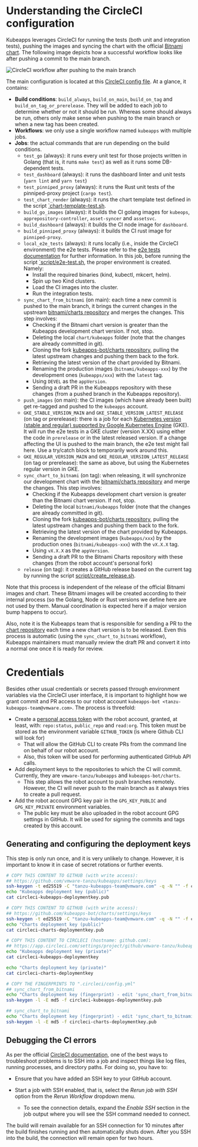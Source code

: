 # Understanding the CircleCI configuration

Kubeapps leverages CircleCI for running the tests (both unit and integration tests), pushing the images and syncing the chart with the official [Bitnami chart](https://github.com/bitnami/charts/tree/master/bitnami/kubeapps). The following image depicts how a successful workflow looks like after pushing a commit to the main branch.

![CircleCI workflow after pushing to the main branch](/site/themes/template/static/img/docs/ci-workflow-main.png "CircleCI workflow after pushing to the main branch")

The main configuration is located at this [CircleCI config file](../../.circleci/config.yml). At a glance, it contains:

- **Build conditions**: `build_always`, `build_on_main`, `build_on_tag` and `build_on_tag_or_prerelease`. They will be added to each job to determine whether or not it should be run. Whereas some should always be run, others only make sense when pushing to the main branch or when a new tag has been created.
- **Workflows**: we only use a single workflow named `kubeapps` with multiple jobs.
- **Jobs**: the actual commands that are run depending on the build conditions.
  - `test_go` (always): it runs every unit test for those projects written in Golang (that is, it runs `make test`) as well as it runs some DB-dependent tests.
  - `test_dashboard` (always): it runs the dashboard linter and unit tests (`yarn lint` and `yarn test`)
  - `test_pinniped_proxy` (always): it runs the Rust unit tests of the pinniped-proxy project (`cargo test`).
  - `test_chart_render` (always): it runs the chart template test defined in the script [`chart-template-test.sh](../../script/chart-template-test.sh).
  - `build_go_images` (always): it builds the CI golang images for `kubeops`, `apprepository-controller`, `asset-syncer` and `assetsvc`.
  - `build_dashboard` (always): it builds the CI node image for `dashboard`.
  - `build_pinniped_proxy` (always): it builds the CI rust image for `pinniped-proxy`.
  - `local_e2e_tests` (always): it runs locally (i.e., inside the CircleCI environment) the e2e tests. Please refer to the [e2e tests documentation](./end-to-end-tests.md) for further information. In this job, before running the script [`script/e2e-test.sh](../../script/e2e-test.sh), the proper environment is created. Namely:
    - Install the required binaries (kind, kubectl, mkcert, helm).
    - Spin up two Kind clusters.
    - Load the CI images into the cluster.
    - Run the integration tests.
  - `sync_chart_from_bitnami` (on main): each time a new commit is pushed to the main branch, it brings the current changes in the upstream [bitnami/charts repository](https://github.com/bitnami/charts/tree/master/bitnami/kubeapps) and merges the changes. This step involves:
    - Checking if the Bitnami chart version is greater than the Kubeapps development chart version. If not, stop.
    - Deleting the local `chart/kubeapps` folder (note that the changes are already committed in git).
    - Cloning the fork [kubeapps-bot/charts repository](https://github.com/kubeapps-bot/charts/tree/master/bitnami/kubeapps), pulling the latest upstream changes and pushing them back to the fork.
    - Retrieving the latest version of the chart provided by Bitnami.
    - Renaming the production images (`bitnami/kubeapps-xxx`) by the development ones (`kubeapps/xxx`) with the `latest` tag.
    - Using `DEVEL` as the `appVersion`.
    - Sending a draft PR in the Kubeapps repository with these changes (from a pushed branch in the Kubeapps repository).
  - `push_images` (on main): the CI images (which have already been built) get re-tagged and pushed to the `kubeapps` account.
  - `GKE_STABLE_VERSION_MAIN` and `GKE_STABLE_VERSION_LATEST_RELEASE` (on tag or prerelease): there is a job for each [Kubernetes version (stable and regular) supported by Google Kubernetes Engine](https://cloud.google.com/kubernetes-engine/docs/release-notes) (GKE). It will run the e2e tests in a GKE cluster (version X.XX) using either the code in `prerelease` or in the latest released version. If a change affecting the UI is pushed to the main branch, the e2e test might fail here. Use a try/catch block to temporarily work around this.
  - `GKE_REGULAR_VERSION_MAIN` and `GKE_REGULAR_VERSION_LATEST_RELEASE` (on tag or prerelease): the same as above, but using the Kubernetes regular version in GKE.
  - `sync_chart_to_bitnami` (on tag): when releasing, it will synchronize our development chart with the [bitnami/charts repository](https://github.com/bitnami/charts/tree/master/bitnami/kubeapps) and merge the changes. This step involves:
    - Checking if the Kubeapps development chart version is greater than the Bitnami chart version. If not, stop.
    - Deleting the local `bitnami/kubeapps` folder (note that the changes are already committed in git).
    - Cloning the fork [kubeapps-bot/charts repository](https://github.com/kubeapps-bot/charts/tree/master/bitnami/kubeapps), pulling the latest upstream changes and pushing them back to the fork.
    - Retrieving the latest version of the chart provided by Kubeapps.
    - Renaming the development images (`kubeapps/xxx`) by the production ones (`bitnami/kubeapps-xxx`) with the `vX.X.X` tag.
    - Using `vX.X.X` as the `appVersion`.
    - Sending a draft PR to the Bitnami Charts repository with these changes (from the robot account's personal fork)
  - `release` (on tag): it creates a GitHub release based on the current tag by running the script [script/create_release.sh](../../script/create_release.sh).

Note that this process is independent of the release of the official Bitnami images and chart. These Bitnami images will be created according to their internal process (so the Golang, Node or Rust versions we define here are not used by them. Manual coordination is expected here if a major version bump happens to occur).

Also, note it is the Kubeapps team that is responsible for sending a PR to the [chart repository](https://github.com/bitnami/charts/tree/master/bitnami/kubeapps) each time a new chart version is to be released. Even this process is automatic (using the `sync_chart_to_bitnami` workflow), Kubeapps maintainers must manually review the draft PR and convert it into a normal one once it is ready for review.

# Credentials

Besides other usual credentials or secrets passed through environment variables via the CircleCI user interface, it is important to highlight how we grant commit and PR access to our robot account `kubeapps-bot <tanzu-kubeapps-team@vmware.com>`. The process is threefold:

- Create a [personal access token](https://docs.github.com/en/github/authenticating-to-github/creating-a-personal-access-token) with the robot account, granted, at least, with: `repo:status`, `public_repo` and `read:org`. This token must be stored as the environment variable `GITHUB_TOKEN` (is where Github CLI will look for)
  - That will allow the GitHub CLI to create PRs from the command line on behalf of our robot account.
  - Also, this token will be used for performing authenticated GitHub API calls.
- Add deployment keys to the repositories to which the CI will commit. Currently, they are `vmware-tanzu/kubeapps` and `kubeapps-bot/charts`.
  - This step allows the robot account to push branches remotely. However, the CI will never push to the main branch as it always tries to create a pull request.
- Add the robot account GPG key pair in the `GPG_KEY_PUBLIC` and `GPG_KEY_PRIVATE` environment variables.
  - The public key must be also uploaded in the robot account GPG settings in GitHub. It will be used for signing the commits and tags created by this account.

## Generating and configuring the deployment keys

This step is only run once, and it is very unlikely to change. However, it is important to know it in case of secret rotations or further events.

```bash
# COPY THIS CONTENT TO GITHUB (with write access):
## https://github.com/vmware-tanzu/kubeapps/settings/keys
ssh-keygen -t ed25519 -C "tanzu-kubeapps-team@vmware.com" -q -N "" -f circleci-kubeapps-deploymentkey
echo "Kubeapps deployment key (public)"
cat circleci-kubeapps-deploymentkey.pub

# COPY THIS CONTENT TO GITHUB (with write access):
## https://github.com/kubeapps-bot/charts/settings/keys
ssh-keygen -t ed25519 -C "tanzu-kubeapps-team@vmware.com" -q -N "" -f circleci-charts-deploymentkey
echo "Charts deployment key (public)"
cat circleci-charts-deploymentkey.pub

# COPY THIS CONTENT TO CIRCLECI (hostname: github.com):
## https://app.circleci.com/settings/project/github/vmware-tanzu/kubeapps/ssh
echo "Kubeapps deployment key (private)"
cat circleci-kubeapps-deploymentkey

echo "Charts deployment key (private)"
cat circleci-charts-deploymentkey

# COPY THE FINGERPRINTS TO ".circleci/config.yml"
## sync_chart_from_bitnami
echo "Charts deployment key (fingerprint) - edit 'sync_chart_from_bitnami'"
ssh-keygen -l -E md5 -f circleci-kubeapps-deploymentkey.pub

## sync_chart_to_bitnami
echo "Charts deployment key (fingerprint) - edit 'sync_chart_to_bitnami'"
ssh-keygen -l -E md5 -f circleci-charts-deploymentkey.pub
```

## Debugging the CI errors

As per the official [CircleCI documentation](https://circleci.com/docs/2.0/ssh-access-jobs/), one of the best ways to troubleshoot problems is to SSH into a job and inspect things like log files, running processes, and directory paths. For doing so, you have to:

- Ensure that you have added an SSH key to your GitHub account.

- Start a job with SSH enabled, that is, select the _Rerun job with SSH_ option from the _Rerun Workflow_ dropdown menu.

  - To see the connection details, expand the _Enable SSH_ section in the job output where you will see the SSH command needed to connect.

The build will remain available for an SSH connection for 10 minutes after the build finishes running and then automatically shuts down. After you SSH into the build, the connection will remain open for two hours.
